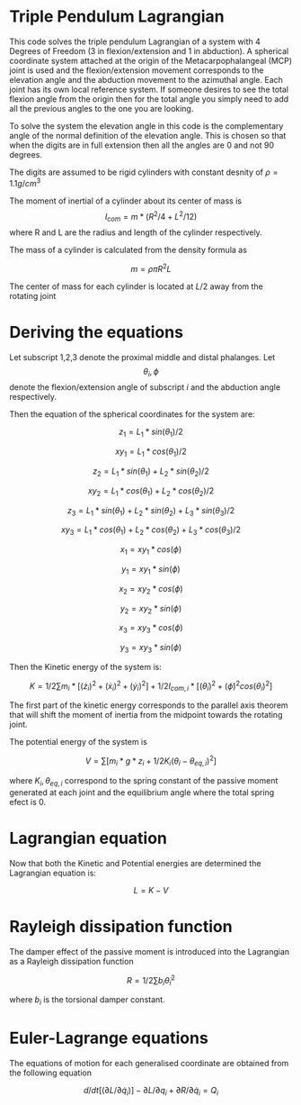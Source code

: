 # Triple Pendulum Lagrangian

This code solves the triple pendulum Lagrangian of a system with 4 Degrees of Freedom (3 in flexion/extension and 1 in abduction). A spherical coordinate system attached at the origin of the 
Metacarpophalangeal (MCP) joint is used and the flexion/extension movement corresponds to the elevation angle and the abduction movement to the azimuthal angle.
Each joint has its own local reference system. If someone desires to see the total flexion angle from the origin then for the total angle you simply need to add all the previous angles to the one 
you are looking.

To solve the system the elevation angle in this code is the complementary angle of the normal definition of the elevation angle. This is chosen so that when the digits are in full extension then 
all the angles are 0 and not 90 degrees.

The digits are assumed to be rigid cylinders with constant desnity of $\rho=1.1 g/cm^3$ 

The moment of inertial of a cylinder about its center of mass is $$I_{com}= m* (R^2/4 + L^2/12)$$ where R and L are the radius and length of the cylinder respectively.

The mass of a cylinder is calculated from the density formula as

$$ m=\rho \pi R^2 L  $$

The center of mass for each cylinder is located at $L/2$ away from the rotating joint

# Deriving the equations

Let subscript 1,2,3 denote the proximal middle and distal phalanges. Let $$\theta_i ,\phi$$ denote the flexion/extension angle of subscript $i$ and the abduction angle respectively.

Then the equation of the spherical coordinates for the system are:

$$ z_1= L_1*sin(\theta_1)/2 $$

$$ xy_1= L_1*cos(\theta_1)/2$$

$$ z_2= L_1*sin(\theta_1) +L_2*sin(\theta_2)/2$$

$$ xy_2= L_1*cos(\theta_1)+L_2*cos(\theta_2)/2$$

$$ z_3= L_1*sin(\theta_1) +L_2*sin(\theta_2)+L_3*sin(\theta_3)/2 $$

$$ xy_3= L_1*cos(\theta_1)+L_2*cos(\theta_2)+L_3*cos(\theta_3)/2$$


$$ x_1= xy_1*cos(\phi) $$

$$ y_1= xy_1*sin(\phi) $$


$$ x_2= xy_2*cos(\phi) $$

$$ y_2= xy_2*sin(\phi) $$


$$ x_3= xy_3*cos(\phi) $$

$$ y_3= xy_3*sin(\phi) $$

Then the Kinetic energy of the system is:

$$ $$

$$ K= 1/2 \sum m_i *[(\dot z_i)^2+ (\dot x_i)^2 + (\dot y_i)^2] +1/2 I_{com,i} *[ (\dot \theta_i)^2 +(\dot \phi)^2 cos(\theta_i)^2]$$

$$ $$

The first part of the kinetic energy corresponds to the parallel axis theorem that will shift the moment of inertia from the midpoint towards the rotating joint.

The potential energy of the system is

$$ $$

$$V= \sum [m_i *g*z_i +1/2 K_i (\theta_i -\theta_{eq,i})^2]$$

$$ $$

where $K_i, \theta_{eq,i}$ correspond to the spring constant of the passive moment generated at each joint and the equilibrium angle where the total spring efect is 0.


# Lagrangian equation

Now that both the Kinetic and Potential energies are determined the Lagrangian equation is:

$$ $$ 

$$ L = K-V$$

$$ $$

# Rayleigh dissipation function

The damper effect of the passive moment is introduced into the Lagrangian as a Rayleigh dissipation function

$$ $$ 

$$ R=1/2 \sum b_i \dot \theta_i ^2 $$

$$ $$

where $b_i$ is the torsional damper constant.

# Euler-Lagrange equations

The equations of motion for each generalised coordinate are obtained from the following equation

$$ $$

$$ d/dt [(\partial L /\partial \dot q_i)] -\partial  L / \partial q_i +\partial R / \partial \dot q_i = Q_i $$

$$ $$


